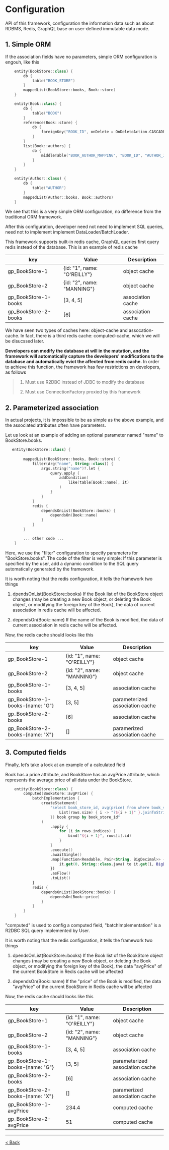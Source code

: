 # Configuration

API of this framework, configuration the information data such as about RDBMS, Redis, GraphQL base on user-defined immutable data mode.

## 1. Simple ORM

If the association fields have no parameters, simple ORM configuration is engouh, like this
```kt
    entity(BookStore::class) {
        db {
            table("BOOK_STORE")
        }
        mappedList(BookStore::books, Book::store)
    }

    entity(Book::class) {
        db {
            table("BOOK")
        }
        reference(Book::store) {
            db {
                foreignKey("BOOK_ID", onDelete = OnDeleteAction.CASCADE)
            }
        }
        list(Book::authors) {
            db {
                middleTable("BOOK_AUTHOR_MAPPING", "BOOK_ID", "AUTHOR_ID")
            }
        }
    }

    entity(Author::class) {
        db {
            table("AUTHOR")
        }
        mappedList(Author::books, Book::authors)
    }
```

We see that this is a very simple ORM configuration, no difference from the traditional ORM framework.

After this configuration, developer need not need to implement SQL queries, need not to implement implement DataLoader/BatchLoader. 

This framework supports built-in redis cache, GraphQL queries first query redis instead of the database. This is an example of redis cache

|key          |Value             | Description|
|-------------|------------------|------------|
|gp_BookStore-1 | {id: "1", name: "O'REILLY"} | object cache |
|gp_BookStore-2 | {id: "2", name: "MANNING"} | object cache |
|gp_BookStore-1-books | [3, 4, 5] | association cache |
|gp_BookStore-2-books | [6] | association cache |

We have seen two types of caches here: object-cache and assocation-cache. In fact, there is a third redis cache: computed-cache, which we will be disucssed later.

**Developers can modify the database at will in the mutation, and the framework will automatically capture the developers' modifications to the database and automatically evict the affected from redis cache.** In order to achieve this function, the framework has few restrictions on developers, as follows

> 1. Must use R2DBC instead of JDBC to modify the database
> 
> 2. Must use ConnectionFactory proxied by this framework

## 2. Parameterized association

In actual projects, it is impossible to be as simple as the above example, and the associated attributes often have parameters.

Let us look at an example of adding an optional parameter named "name" to BookStore.books.

```kt
   entity(BookStore::class) {
        
        mappedList(BookStore::books, Book::store) {
            filter(Arg("name", String::class)) {
                args.string("name")?.let {
                    query.apply {
                        addCondition(
                            like(table[Book::name], it)
                        )
                    }
                }
            }
            redis {
                dependsOnList(BookStore::books) {
                    dependsOn(Book::name)
                }
            }
        }

        ... other code ...
    }
```

Here, we use the "filter" configuration to specify parameters for "BookStore.books". The code of the filter is very simple: If this parameter is specified by the user, add a dynamic condition to the SQL query automatically generated by the framework.

It is worth noting that the redis configuration, it tells the framework two things

1. dpendsOnList(BookStore::books) 
If the Book list of the BookStore object changes (may be creating a new Book object, or deleting the Book object, or modifying the foreign key of the Book), the data of current association in redis cache will be affected.

2. dependsOn(Book::name) 
If the name of the Book is modified, the data of current association in redis cache will be affected.

Now, the redis cache should looks like this

|key          |Value             | Description|
|-------------|------------------|------------|
|gp_BookStore-1 | {id: "1", name: "O'REILLY"} | object cache |
|gp_BookStore-2 | {id: "2", name: "MANNING"} | object cache |
|gp_BookStore-1-books | [3, 4, 5] | association cache |
|gp_BookStore-1-books-{name: "G"} | [3, 5] | parameterized association cache |
|gp_BookStore-2-books | [6] | association cache | parmaeterized association cache|
|gp_BookStore-2-books-{name: "X"} | [] | paramerized association cache |

## 3. Computed fields

Finally, let’s take a look at an example of a calculated field

Book has a price attribute, and BookStore has an avgPrice attribute, which represents the average price of all data under the BookStore.

```kt
    entity(BookStore::class) {
        computed(BookStore::avgPrice) {
            batchImplementation {
                createStatement(
                    "select book_store_id, avg(price) from where book_store_id in (${
                        List(rows.size) { i -> "?${i + 1}" }.joinToString()
                    }) book group by book_store_id"
                )
                    .apply {
                        for (i in rows.indices) {
                            bind("${i + 1}", rows[i].id)
                        }
                    }
                    .execute()
                    .awaitSingle()
                    .map(Function<Readable, Pair<String, BigDecimal>> {
                        it.get(0, String::class.java) to it.get(1, BigDecimal::class.java)
                    })
                    .asFlow()
                    .toList()
            }
            redis {
                dependsOnList(BookStore::books) {
                    dependsOn(Book::price)
                }
            }
        }
    }
```

"computed" is used to config a computed field, "batchImplementation" is a R2DBC SQL query implemented by User.

It is worth noting that the redis configuration, it tells the framework two things

1. dpendsOnList(BookStore::books) 
If the Book list of the BookStore object changes (may be creating a new Book object, or deleting the Book object, or modifying the foreign key of the Book), the data "avgPrice" of the current BookStore in Redis cache will be affected

2. dependsOn(Book::name) 
If the "price" of the Book is modified, the data "avgPrice" of the current BookStore in Redis cache will be affected


Now, the redis cache should looks like this

|key          |Value             | Description|
|-------------|------------------|------------|
|gp_BookStore-1 | {id: "1", name: "O'REILLY"} | object cache |
|gp_BookStore-2 | {id: "2", name: "MANNING"} | object cache |
|gp_BookStore-1-books | [3, 4, 5] | association cache |
|gp_BookStore-1-books-{name: "G"} | [3, 5] | parameterized association cache |
|gp_BookStore-2-books | [6] | association cache | association cache|
|gp_BookStore-2-books-{name: "X"} | [] | paramerized association cache |
|gp_BookStore-1-avgPrice| 234.4 | computed cache |
|gp_BookStore-2-avgPrice| 51 | computed cache |

--------------------------------

[< Back](https://github.com/babyfish-ct/graphql-provider)
